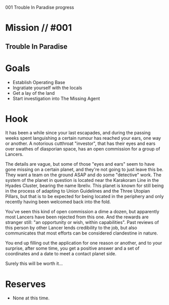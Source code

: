 001
Trouble In Paradise
progress

# Mission // #001

## Trouble In Paradise

# Goals

- Establish Operating Base
- Ingratiate yourself with the locals
- Get a lay of the land
- Start investigation into The Missing Agent

# Hook

It has been a while since your last escapades, and during the passing weeks spent languishing a certain rumour has reached your ears, one way or another.
A notorious cutthroat "investor", that has their eyes and ears over swathes of diasporian space, has an open commission for a group of Lancers.

The details are vague, but some of those "eyes and ears" seem to have gone missing on a certain planet, and they're not going to just leave this be. They want a team on the ground ASAP and do some "detective" work. 
The system of the planet in question is located near the Karakoram Line in the Hyades Cluster, bearing the name Ibreliv.
This planet is known for still being in the process of adapting to Union Guidelines and the Three Utopian Pillars, but that is to be expected for being located in the periphery and only recently having been welcomed back into the fold.

You've seen this kind of open commission a dime a dozen, but apparently most Lancers have been rejected from this one. And the rewards are stranger still: "an opportunity or wish, within capabilities". 
Past reviews of this person by other Lancer lends credibility to the job, but also communicates that most efforts can be considered clandestine in nature.

You end up filling out the application for one reason or another, and to your surprise, after some time, you get a positive answer and a set of coordinates and a date to meet a contact planet side.

Surely this will be worth it...

# Reserves

- None at this time.

